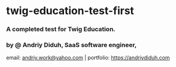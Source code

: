 # twig-education-test-first

### A completed test for Twig Education. 
### by @ Andriy Diduh, SaaS software engineer, 

email: andriy.work@yahoo.com | portfolio: https://andriydiduh.com


